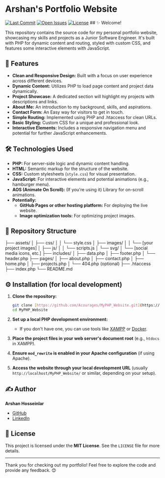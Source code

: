 # Arshan's Portfolio Website

[![Last Commit](https://img.shields.io/github/last-commit/Acourages/MyPHP_Lab)](https://github.com/Acourages/MyPHP_Lab/commits/main)
[![Open Issues](https://img.shields.io/github/issues/Acourages/MyPHP_Lab)](https://github.com/Acourages/MyPHP_Lab/issues)
[![License](https://img.shields.io/github/license/Acourages/MyPHP_Lab)](LICENSE) ## ✨ Welcome!

This repository contains the source code for my personal portfolio website, showcasing my skills and projects as a Junior Software Engineer. It's built with PHP for dynamic content and routing, styled with custom CSS, and features some interactive elements with JavaScript.


## 🚀 Features

* **Clean and Responsive Design:** Built with a focus on user experience across different devices.
* **Dynamic Content:** Utilizes PHP to load page content and project data dynamically.
* **Project Showcase:** A dedicated section will highlight my projects with descriptions and links.
* **About Me:** An introduction to my background, skills, and aspirations.
* **Contact Form:** An Easy way for visitors to get in touch.
* **Simple Routing:** Implemented using PHP and .htaccess for clean URLs.
* **Basic Styling:** Custom CSS for a unique and professional look.
* **Interactive Elements:** Includes a responsive navigation menu and potential for further JavaScript enhancements.

## 🛠️ Technologies Used

* **PHP:** For server-side logic and dynamic content handling.
* **HTML:** Semantic markup for the structure of the website.
* **CSS:** Custom stylesheets (`style.css`) for visual presentation.
* **JavaScript:** For interactive elements and potential animations (e.g., hamburger menu).
* **AOS (Animate On Scroll):** (If you're using it) Library for on-scroll animations.
* **Potentially:**
    * **GitHub Pages or other hosting platform:** For deploying the live website.
    * **Image optimization tools:** For optimizing project images.

## 📂 Repository Structure

├── assets/
│   ├── css/
│   │   └── style.css
│   ├── images/
│   │   └── [your project images]
│   ├── js/
│   │   └── scripts.js
│   └── svg/
│       └── [social media icons, etc.]
├── includes/
│   ├── data.php
│   ├── footer.php
│   └── header.php
├── pages/
│   ├── about.php
│   ├── contact.php
│   ├── home.php
│   ├── projects.php
│   └── 404.php (optional)
├── .htaccess
├── index.php
└── README.md


## ⚙️ Installation (for local development)

1.  **Clone the repository:**
    ```bash
    git clone [https://github.com/Acourages/MyPHP_Website.git](https://github.com/Acourages/MyPHP_Website.git)
    cd MyPHP_Website
    ```

2.  **Set up a local PHP development environment:**
    * If you don't have one, you can use tools like [XAMPP](https://www.apachefriends.org/index.html) or [Docker](https://www.docker.com/).

3.  **Place the project files in your web server's document root** (e.g., `htdocs` in XAMPP).

4.  **Ensure `mod_rewrite` is enabled in your Apache configuration** (if using Apache).

5.  **Access the website through your local development URL** (usually `http://localhost/MyPHP_Website/` or similar, depending on your setup).

## ✍️ Author

**Arshan Hosseinlar**

* [GitHub](https://github.com/Acourages)
* [LinkedIn](https://www.linkedin.com/in/arshan-hosseinlar/)

## 📄 License

This project is licensed under the **MIT License**. See the `LICENSE` file for more details.

---

Thank you for checking out my portfolio! Feel free to explore the code and provide any feedback. 😊
